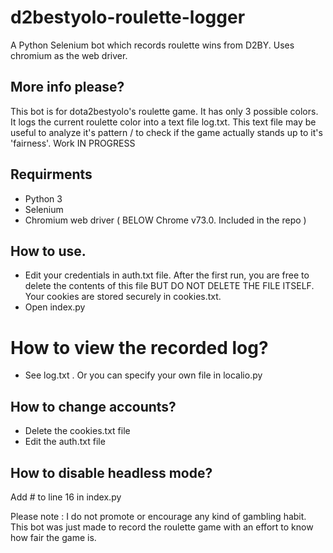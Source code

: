# d2bestyolo-roulette-logger
A Python Selenium bot which records roulette wins from D2BY. Uses chromium as the web driver.

## More info please?
This bot is for dota2bestyolo's roulette game. It has only 3 possible colors. It logs the current roulette color into a text file log.txt. This text file may be useful to analyze it's pattern / to check if the game actually stands up to it's 'fairness'. Work IN PROGRESS

## Requirments
 - Python 3
 - Selenium
 - Chromium web driver ( BELOW Chrome v73.0. Included in the repo )

## How to use.
 - Edit your credentials in auth.txt file. After the first run, you are free to delete the contents of this file BUT DO NOT DELETE
 THE FILE ITSELF. Your cookies are stored securely in cookies.txt.
  - Open index.py


# How to view the recorded log?
 - See log.txt . Or you can specify your own file in localio.py

## How to change accounts?
 - Delete the cookies.txt file
 - Edit the auth.txt file
 
## How to disable headless mode?
Add # to line 16 in index.py


Please note : I do not promote or encourage any kind of gambling habit. This bot was just made to record the roulette game with an effort to know how fair the game is.

 

